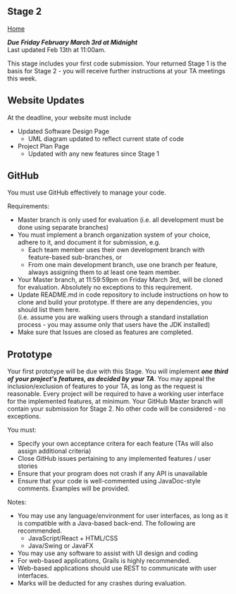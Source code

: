 ## Stage 2

[Home](README.md)  

***Due Friday February March 3rd at Midnight***  
Last updated Feb 13th at 11:00am.

This stage includes your first code submission. Your returned Stage 1 is the basis for Stage 2 - you will receive further instructions at your TA meetings this week.

## Website Updates  

At the deadline, your website must include  

- Updated Software Design Page  
  * UML diagram updated to reflect current state of code   
- Project Plan Page  
  * Updated with any new features since Stage 1  

## GitHub  
You must use GitHub effectively to manage your code.  

Requirements:    
* Master branch is only used for evaluation (i.e. all development must be done using separate branches)  
* You must implement a branch organization system of your choice, adhere to it, and document it for submission, e.g.  
  * Each team member uses their own development branch with feature-based sub-branches, or  
  * From one main development branch, use one branch per feature, always assigning them to at least one team member.  
* Your Master branch, at 11:59:59pm on Friday March 3rd, will be cloned for evaluation. Absolutely no exceptions to this requirement.  
* Update README.md in code repository to include instructions on how to clone and build your prototype. If there are any dependencies, you should list them here.  
(i.e. assume you are walking users through a standard installation process - you may assume only that users have the JDK installed)  
* Make sure that Issues are closed as features are completed.  


## Prototype

Your first prototype will be due with this Stage. You will implement ***one third of your project's features, as decided by your TA***. You may appeal the inclusion/exclusion of features to your TA, as long as the request is reasonable.
Every project will be required to have a working user interface for the implemented features, at minimum. Your GitHub Master branch will contain your submission for Stage 2. No other code will be considered - no exceptions.

You must:
* Specify your own acceptance critera for each feature (TAs will also assign additional criteria)  
* Close GitHub issues pertaining to any implemented features / user stories  
* Ensure that your program does not crash if any API is unavailable  
* Ensure that your code is well-commented using JavaDoc-style comments. Examples will be provided.  

Notes:  
* You may use any language/environment for user interfaces, as long as it is compatible with a Java-based back-end. The following are recommended.  
  * JavaScript/React + HTML/CSS  
  * Java/Swing or JavaFX  
* You may use any software to assist with UI design and coding  
* For web-based applications, Grails is highly recommended.    
* Web-based applications should use REST to communicate with user interfaces.  
* Marks will be deducted for any crashes during evaluation.  

